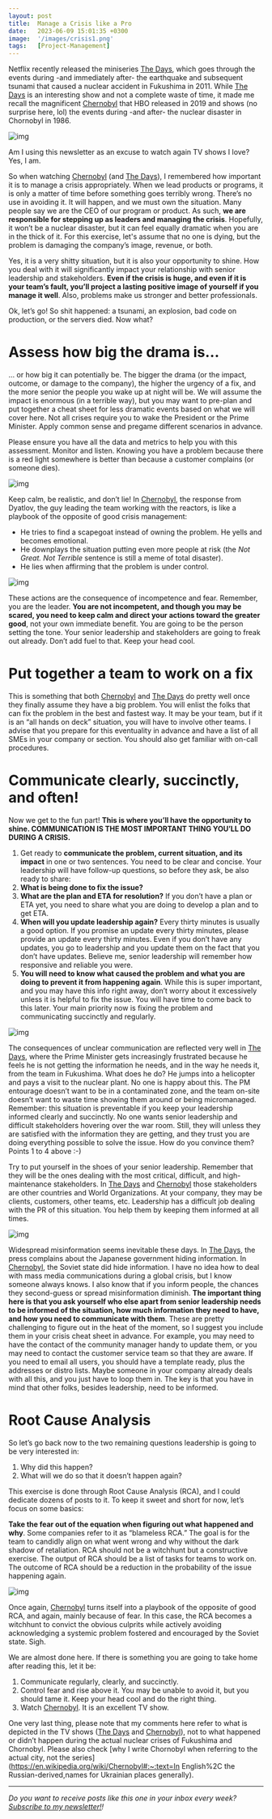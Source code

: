 ```yaml
---
layout: post
title:  Manage a Crisis like a Pro
date:   2023-06-09 15:01:35 +0300
image:  '/images/crisis1.png'
tags:   [Project-Management]
---
```




Netflix recently released the miniseries [The Days](https://www.imdb.com/title/tt22074484/), which goes through the events during -and immediately after- the earthquake and subsequent tsunami that caused a nuclear accident in Fukushima in 2011. While [The Days](https://www.imdb.com/title/tt22074484/) is an interesting show and not a complete waste of time, it made me recall the magnificent [Chernobyl](https://www.imdb.com/title/tt7366338/) that HBO released in 2019 and shows (no surprise here, lol) the events during -and after- the nuclear disaster in Chornobyl in 1986. 

![img]({{site.baseurl}}/images/crisis1.png#center)

Am I using this newsletter as an excuse to watch again TV shows I love? Yes, I am. 

So when watching [Chernobyl](https://www.imdb.com/title/tt7366338/) (and [The Days](https://www.imdb.com/title/tt22074484/)), I remembered how important it is to manage a crisis appropriately. When we lead products or programs, it is only a matter of time before something goes terribly wrong. There’s no use in avoiding it. It will happen, and we must own the situation. Many people say we are the CEO of our program or product. As such, **we are responsible for stepping up as leaders and managing the crisis**. Hopefully, it won’t be a nuclear disaster, but it can feel equally dramatic when you are in the thick of it. For this exercise, let's assume that no one is dying, but the problem is damaging the company’s image, revenue, or both.

Yes, it is a very shitty situation, but it is also your opportunity to shine. How you deal with it will significantly impact your relationship with senior leadership and stakeholders. **Even if the crisis is huge, and even if it is your team’s fault, you’ll project a lasting positive image of yourself if you manage it well**. Also, problems make us stronger and better professionals.

Ok, let’s go! So shit happened: a tsunami, an explosion, bad code on production, or the servers died. Now what?

# Assess how big the drama is…

… or how big it can potentially be. The bigger the drama (or the impact, outcome, or damage to the company), the higher the urgency of a fix, and the more senior the people you wake up at night will be. We will assume the impact is enormous (in a terrible way), but you may want to pre-plan and put together a cheat sheet for less dramatic events based on what we will cover here. Not all crises require you to wake the President or the Prime Minister. Apply common sense and pregame different scenarios in advance. 

Please ensure you have all the data and metrics to help you with this assessment. Monitor and listen. Knowing you have a problem because there is a red light somewhere is better than because a customer complains (or someone dies).

![img]({{site.baseurl}}/images/crisis2.png#center)

Keep calm, be realistic, and don’t lie! In [Chernobyl](https://www.imdb.com/title/tt7366338/), the response from Dyatlov, the guy leading the team working with the reactors, is like a playbook of the opposite of good crisis management:

- He tries to find a scapegoat instead of owning the problem. He yells and becomes emotional.
- He downplays the situation putting even more people at risk (the *Not Great. Not Terrible* sentence is still a meme of total disaster).
- He lies when affirming that the problem is under control.

![img]({{site.baseurl}}/images/crisis3.gif#center)

These actions are the consequence of incompetence and fear. Remember, you are the leader. **You are not incompetent, and though you may be scared, you need to keep calm and direct your actions toward the greater good**, not your own immediate benefit. You are going to be the person setting the tone. Your senior leadership and stakeholders are going to freak out already. Don’t add fuel to that. Keep your head cool. 

# Put together a team to work on a fix

This is something that both [Chernobyl](https://www.imdb.com/title/tt7366338/) and [The Days](https://www.imdb.com/title/tt22074484/) do pretty well once they finally assume they have a big problem. You will enlist the folks that can fix the problem in the best and fastest way. It may be your team, but if it is an “all hands on deck” situation, you will have to involve other teams. I advise that you prepare for this eventuality in advance and have a list of all SMEs in your company or section. You should also get familiar with on-call procedures.

# Communicate clearly, succinctly, and often! 

Now we get to the fun part! **This is where you’ll have the opportunity to shine. COMMUNICATION IS THE MOST IMPORTANT THING YOU’LL DO DURING A CRISIS.**

1. Get ready to **communicate the problem, current situation, and its impact** in one or two sentences. You need to be clear and concise. Your leadership will have follow-up questions, so before they ask, be also ready to share:
2. **What is being done to fix the issue?**
3. **What are the plan and ETA for resolution?** If you don’t have a plan or ETA yet, you need to share what you are doing to develop a plan and to get ETA.
4. **When will you update leadership again?** Every thirty minutes is usually a good option. If you promise an update every thirty minutes, please provide an update every thirty minutes. Even if you don’t have any updates, you go to leadership and you update them on the fact that you don’t have updates. Believe me, senior leadership will remember how responsive and reliable you were.
5. **You will need to know what caused the problem and what you are doing to prevent it from happening again**. While this is super important, and you may have this info right away, don’t worry about it excessively unless it is helpful to fix the issue. You will have time to come back to this later. Your main priority now is fixing the problem and communicating succinctly and regularly.

![img]({{site.baseurl}}/images/crisis4.png#center)

The consequences of unclear communication are reflected very well in [The Days](https://www.imdb.com/title/tt22074484/), where the Prime Minister gets increasingly frustrated because he feels he is not getting the information he needs, and in the way he needs it, from the team in Fukushima. What does he do? He jumps into a helicopter and pays a visit to the nuclear plant. No one is happy about this. The PM entourage doesn’t want to be in a contaminated zone, and the team on-site doesn’t want to waste time showing them around or being micromanaged. Remember: this situation is preventable if you keep your leadership informed clearly and succinctly. No one wants senior leadership and difficult stakeholders hovering over the war room. Still, they will unless they are satisfied with the information they are getting, and they trust you are doing everything possible to solve the issue. How do you convince them? Points 1 to 4 above :-)

Try to put yourself in the shoes of your senior leadership. Remember that they will be the ones dealing with the most critical, difficult, and high-maintenance stakeholders. In [The Days](https://www.imdb.com/title/tt22074484/) and [Chernobyl](https://www.imdb.com/title/tt7366338/) those stakeholders are other countries and World Organizations. At your company, they may be clients, customers, other teams, etc. Leadership has a difficult job dealing with the PR of this situation. You help them by keeping them informed at all times.

![img]({{site.baseurl}}/images/crisis5.png#center)

Widespread misinformation seems inevitable these days. In [The Days](https://www.imdb.com/title/tt22074484/), the press complains about the Japanese government hiding information. In [Chernobyl](https://www.imdb.com/title/tt7366338/), the Soviet state did hide information. I have no idea how to deal with mass media communications during a global crisis, but I know someone always knows. I also know that if you inform people, the chances they second-guess or spread misinformation diminish. **The important thing here is that you ask yourself who else apart from senior leadership needs to be informed of the situation, how much information they need to have, and how you need to communicate with them**. These are pretty challenging to figure out in the heat of the moment, so I suggest you include them in your crisis cheat sheet in advance. For example, you may need to have the contact of the community manager handy to update them, or you may need to contact the customer service team so that they are aware. If you need to email all users, you should have a template ready, plus the addresses or distro lists. Maybe someone in your company already deals with all this, and you just have to loop them in. The key is that you have in mind that other folks, besides leadership, need to be informed.

# Root Cause Analysis

So let’s go back now to the two remaining questions leadership is going to be very interested in:

1. Why did this happen?
2. What will we do so that it doesn’t happen again?

This exercise is done through Root Cause Analysis (RCA), and I could dedicate dozens of posts to it. To keep it sweet and short for now, let’s focus on some basics:

**Take the fear out of the equation when figuring out what happened and why**. Some companies refer to it as “blameless RCA.” The goal is for the team to candidly align on what went wrong and why without the dark shadow of retaliation. RCA should not be a witchhunt but a constructive exercise. The output of RCA should be a list of tasks for teams to work on. The outcome of RCA should be a reduction in the probability of the issue happening again.

![img]({{site.baseurl}}/images/crisis6.png#center)

Once again, [Chernobyl](https://www.imdb.com/title/tt7366338/) turns itself into a playbook of the opposite of good RCA, and again, mainly because of fear. In this case, the RCA becomes a witchhunt to convict the obvious culprits while actively avoiding acknowledging a systemic problem fostered and encouraged by the Soviet state. Sigh.

We are almost done here. If there is something you are going to take home after reading this, let it be:

1. Communicate regularly, clearly, and succinctly.
2. Control fear and rise above it. You may be unable to avoid it, but you should tame it. Keep your head cool and do the right thing.
3. Watch [Chernobyl](https://www.imdb.com/title/tt7366338/). It is an excellent TV show.

One very last thing, please note that my comments here refer to what is depicted in the TV shows ([The Days](https://www.imdb.com/title/tt22074484/) and [Chernobyl](https://www.imdb.com/title/tt7366338/)), not to what happened or didn’t happen during the actual nuclear crises of Fukushima and Chornobyl. Please also check [why I write Chornobyl when referring to the actual city, not the series](https://en.wikipedia.org/wiki/Chernobyl#:~:text=In English%2C the Russian-derived,names for Ukrainian places generally).

------

*Do you want to receive posts like this one in your inbox every week?  [<u>Subscribe to my newsletter!</u>](https://popcultureguidetopm.substack.com/)!* 